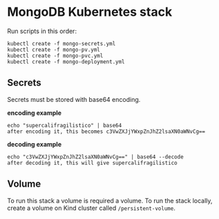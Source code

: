 
# MongoDB Kubernetes stack

Run scripts in this order:

```
kubectl create -f mongo-secrets.yml
kubectl create -f mongo-pv.yml
kubectl create -f mongo-pvc.yml
kubectl create -f mongo-deployment.yml
```

## Secrets

Secrets must be stored with base64 encoding.

**encoding example**

```
echo "supercalifragilistico" | base64 
after encoding it, this becomes c3VwZXJjYWxpZnJhZ2lsaXN0aWNvCg==
```

**decoding example**

```
echo "c3VwZXJjYWxpZnJhZ2lsaXN0aWNvCg==" | base64 --decode
after decoding it, this will give supercalifragilistico
```


## Volume

To run this stack a volume is required a volume.
To run the stack locally, create a volume on Kind cluster called ``/persistent-volume``.